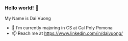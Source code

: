 ### Hello world! 👋

My Name is Dai Vuong

- 🔭 I’m currently majoring in CS at Cal Poly Pomona
- 📫 Reach me at https://www.linkedin.com/in/daivuong/


